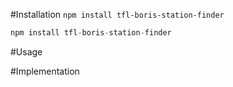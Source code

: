 #Installation 
`npm install tfl-boris-station-finder `

```javascript
npm install tfl-boris-station-finder

```

#Usage 

#Implementation